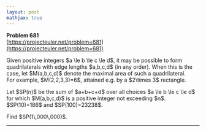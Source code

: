 ```yaml
---
layout: post
mathjax: true
---
```

**Problem 681**  
[https://projecteuler.net/problem=681](https://projecteuler.net/problem=681)

<p>
Given positive integers $a \le b \le c \le d$, it may be possible to form quadrilaterals with edge lengths $a,b,c,d$ (in any order). When this is the case, let $M(a,b,c,d)$ denote the maximal area of such a quadrilateral.<br /> For example, $M(2,2,3,3)=6$, attained e.g. by a $2\times 3$ rectangle.
</p>
<p>
Let $SP(n)$ be the sum of $a+b+c+d$ over all choices $a \le b \le c \le d$ for which $M(a,b,c,d)$ is a positive integer not exceeding $n$.<br />
$SP(10)=186$ and $SP(100)=23238$.
</p>
<p>
Find $SP(1\,000\,000)$.
</p>


---
